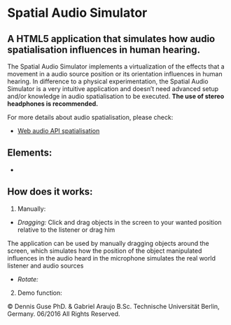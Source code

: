 Spatial Audio Simulator
=======================


A HTML5 application that simulates how audio spatialisation influences in human hearing.
------------------------------------------------------------


The Spatial Audio Simulator implements a virtualization of the effects that a movement in a audio source position or its orientation influences in human hearing.
In difference to a physical experimentation, the Spatial Audio Simulator is a very intuitive application and doesn’t need advanced setup and/or knowledge in audio spatialisation to be executed. **The use of stereo headphones is recommended.**

For more details about audio spatialisation, please check: 

* [Web audio API spatialisation](https://developer.mozilla.org/en-US/docs/Web/API/Web_Audio_API/Web_audio_spatialization_basics "Title") 



Elements:
--------

* 

How does it works:
--------

1. Manually:

* *Dragging:* Click and drag objects in the screen to your wanted position relative to the listener or drag him  

The application can be used by manually dragging objects around the screen, which simulates how the position of the object manipulated influences in the audio heard in the microphone  simulates the real world listener and audio sources 

* *Rotate:* 

2. Demo function:

















© Dennis Guse PhD. & Gabriel Araujo B.Sc. Technische Universität Berlin, Germany. 06/2016 All Rights Reserved.